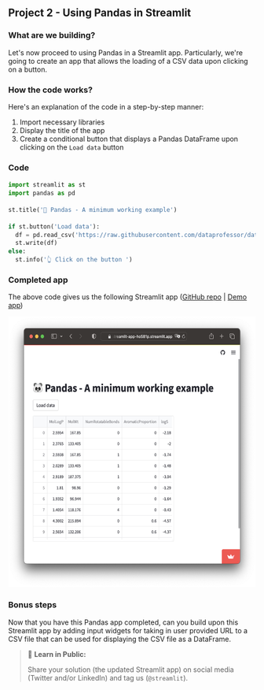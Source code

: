 ## Project 2 - Using Pandas in Streamlit

### What are we building?
Let's now proceed to using Pandas in a Streamlit app. Particularly, we're going to create an app that allows the loading of a CSV data upon clicking on a button.

### How the code works?
Here's an explanation of the code in a step-by-step manner:
1. Import necessary libraries
2. Display the title of the app
3. Create a conditional button that displays a Pandas DataFrame upon clicking on the `Load data` button

### Code
```Python
import streamlit as st
import pandas as pd

st.title('🐼 Pandas - A minimum working example')

if st.button('Load data'):
  df = pd.read_csv('https://raw.githubusercontent.com/dataprofessor/data/master/delaney_solubility_with_descriptors.csv')
  st.write(df)
else:
  st.info('👆 Click on the button ')
```

### Completed app
The above code gives us the following Streamlit app ([GitHub repo](https://github.com/dataprofessor/st-pandas-example-1) | [Demo app](https://dataprofessor-st-pandas-example-1-streamlit-app-ho581p.streamlit.app/))

<p align="left">
  <img src="../img/lesson-4-pandas-example-streamlit-app.png" height="550">
</p>

### Bonus steps
Now that you have this Pandas app completed, can you build upon this Streamlit app by adding input widgets for taking in user provided URL to a CSV file that can be used for displaying the CSV file as a DataFrame.

> 📣 **Learn in Public:** 
> 
> Share your solution (the updated Streamlit app) on social media (Twitter and/or LinkedIn) and tag us (`@streamlit`).
